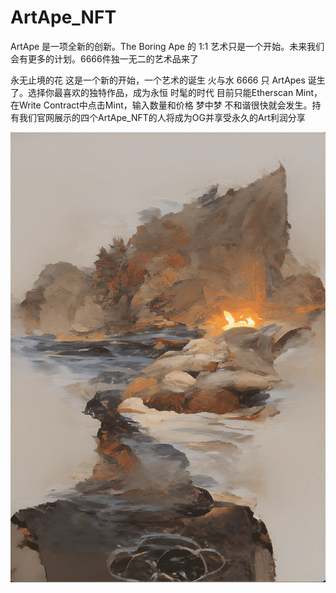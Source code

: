 # ArtApe_NFT

ArtApe 是一项全新的创新。The Boring Ape 的 1:1 艺术只是一个开始。未来我们会有更多的计划。6666件独一无二的艺术品来了

永无止境的花
这是一个新的开始，一个艺术的诞生
火与水
6666 只 ArtApes 诞生了。选择你最喜欢的独特作品，成为永恒
时髦的时代
目前只能Etherscan Mint，在Write Contract中点击Mint，输入数量和价格
梦中梦
不和谐很快就会发生。持有我们官网展示的四个ArtApe_NFT的人将成为OG并享受永久的Art利润分享

![NFT](unnamed.png)
